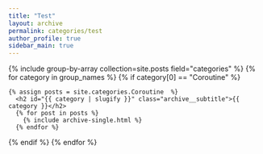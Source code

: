 ```yaml
---
title: "Test"
layout: archive
permalink: categories/test
author_profile: true
sidebar_main: true
---
```


{% include group-by-array collection=site.posts field="categories" %}
{% for category in group_names %}
  {% if category[0] == "Coroutine" %}

    {% assign posts = site.categories.Coroutine  %}
      <h2 id="{{ category | slugify }}" class="archive__subtitle">{{ category }}</h2>
      {% for post in posts %}
        {% include archive-single.html %}
      {% endfor %}  
  {% endif %}
{% endfor %}
